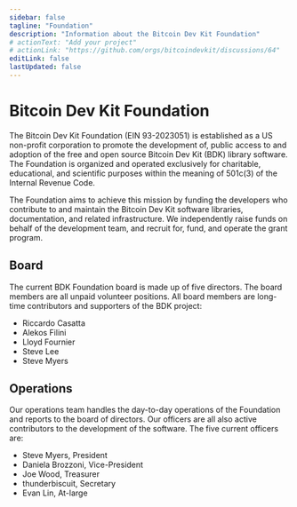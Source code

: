 ```yaml
---
sidebar: false
tagline: "Foundation"
description: "Information about the Bitcoin Dev Kit Foundation"
# actionText: "Add your project"
# actionLink: "https://github.com/orgs/bitcoindevkit/discussions/64"
editLink: false
lastUpdated: false
---
```


# Bitcoin Dev Kit Foundation
The Bitcoin Dev Kit Foundation (EIN 93-2023051) is established as a US non-profit corporation to promote the development of, public access to and adoption of the free and open source Bitcoin Dev Kit (BDK) library software. The Foundation is organized and operated exclusively for charitable, educational, and scientific purposes within the meaning of 501c(3) of the Internal Revenue Code.

The Foundation aims to achieve this mission by funding the developers who contribute to and maintain the Bitcoin Dev Kit software libraries, documentation, and related infrastructure. We independently raise funds on behalf of the development team, and recruit for, fund, and operate the grant program.

<!-- Link to grant page -->

## Board
The current BDK Foundation board is made up of five directors. The board members are all unpaid volunteer positions. All board members are long-time contributors and supporters of the BDK project:
- Riccardo Casatta
- Alekos Filini
- Lloyd Fournier
- Steve Lee
- Steve Myers

## Operations
Our operations team handles the day-to-day operations of the Foundation and reports to the board of directors. Our officers are all also active contributors to the development of the software. The five current officers are:
- Steve Myers, President
- Daniela Brozzoni, Vice-President
- Joe Wood, Treasurer
- thunderbiscuit, Secretary
- Evan Lin, At-large
